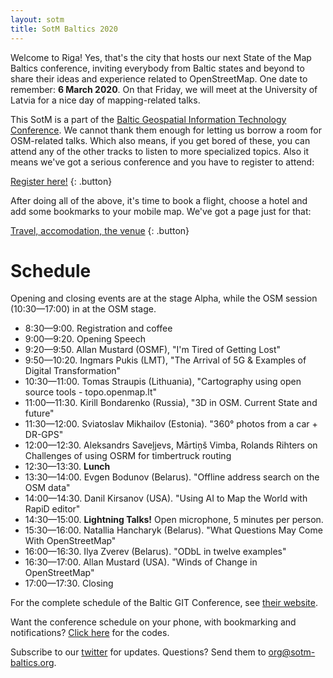 ```yaml
---
layout: sotm
title: SotM Baltics 2020
---
```

Welcome to Riga! Yes, that's the city that hosts our next State of the Map Baltics
conference, inviting everybody from Baltic states and beyond to share their ideas
and experience related to OpenStreetMap. One date to remember: **6 March 2020**.
On that Friday, we will meet at the University of Latvia for a nice day of mapping-related
talks.

This SotM is a part of the [Baltic Geospatial Information Technology Conference](https://www.balticgitconf.eu/).
We cannot thank them enough for letting us borrow a room for OSM-related talks.
Which also means, if you get bored of these, you can attend any of the other
tracks to listen to more specialized topics. Also it means we've got a serious
conference and you have to register to attend:

[Register here!](https://www.balticgitconf.eu/#register)
{: .button}

After doing all of the above, it's time to book a flight, choose a hotel
and add some bookmarks to your mobile map. We've got a page just for that:

[Travel, accomodation, the venue](riga.html)
{: .button}

# Schedule

Opening and closing events are at the stage Alpha, while the OSM session (10:30—17:00)
in at the OSM stage.

* 8:30—9:00. Registration and coffee
* 9:00—9:20. Opening Speech
* 9:20—9:50. Allan Mustard (OSMF), "I'm Tired of Getting Lost"
* 9:50—10:20. Ingmars Pukis (LMT), "The Arrival of 5G & Examples of Digital Transformation"
* 10:30—11:00. Tomas Straupis (Lithuania), "Cartography using open source tools - topo.openmap.lt"
* 11:00—11:30. Kirill Bondarenko (Russia), "3D in OSM. Current State and future"
* 11:30—12:00. Sviatoslav Mikhailov (Estonia). "360° photos from a car + DR-GPS"
* 12:00—12:30. Aleksandrs Saveļjevs, Mārtiņš Vimba, Rolands Rihters on Challenges of using OSRM for timbertruck routing
* 12:30—13:30. **Lunch**
* 13:30—14:00. Evgen Bodunov (Belarus). "Offline address search on the OSM data"
* 14:00—14:30. Danil Kirsanov (USA). "Using AI to Map the World with RapiD editor"
* 14:30—15:00. **Lightning Talks!** Open microphone, 5 minutes per person.
* 15:30—16:00. Natallia Hancharyk (Belarus). "What Questions May Come With OpenStreetMap"
* 16:00—16:30. Ilya Zverev (Belarus). "ODbL in twelve examples"
* 16:30—17:00. Allan Mustard (USA). "Winds of Change in OpenStreetMap"
* 17:00—17:30. Closing

For the complete schedule of the Baltic GIT Conference, see [their website](https://www.balticgitconf.eu/).

Want the conference schedule on your phone, with bookmarking and notifications? [Click here](mobile.html) for the codes.

Subscribe to our [twitter](https://twitter.com/sotmbaltics) for updates.
Questions? Send them to [org@sotm-baltics.org](mailto:org@sotm-baltics.org).
